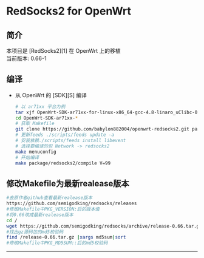 RedSocks2 for OpenWrt
===

简介
---

 本项目是 [RedSocks2][1] 在 OpenWrt 上的移植  
 当前版本: 0.66-1  
  

编译
---

 - 从 OpenWrt 的 [SDK][S] 编译  

   ```bash
   # 以 ar71xx 平台为例
   tar xjf OpenWrt-SDK-ar71xx-for-linux-x86_64-gcc-4.8-linaro_uClibc-0.9.33.2.tar.bz2
   cd OpenWrt-SDK-ar71xx-*
   # 获取 Makefile
   git clone https://github.com/babylon882004/openwrt-redsocks2.git package/redsocks2
   # 更新feeds ./scripts/feeds update -a
   # 安装依赖./scripts/feeds install libevent
   # 选择要编译的包 Network -> redsocks2
   make menuconfig
   # 开始编译
   make package/redsocks2/compile V=99
   ```
修改Makefile为最新realease版本
---

   ```bash
   #去原作者github查看最新realease版本
   https://github.com/semigodking/redsocks/releases
   #修改Makefile中PKG_VERSION:后的版本值
   #将0.66改成最新realease版本
   cd /
   wget https://github.com/semigodking/redsocks/archive/release-0.66.tar.gz
   #找出gz源码包的md5校验码
   find /release-0.66.tar.gz |xargs md5sum|sort
   #修改Makefile中PKG_MD5SUM::后的md5校验码
   ```
----------
